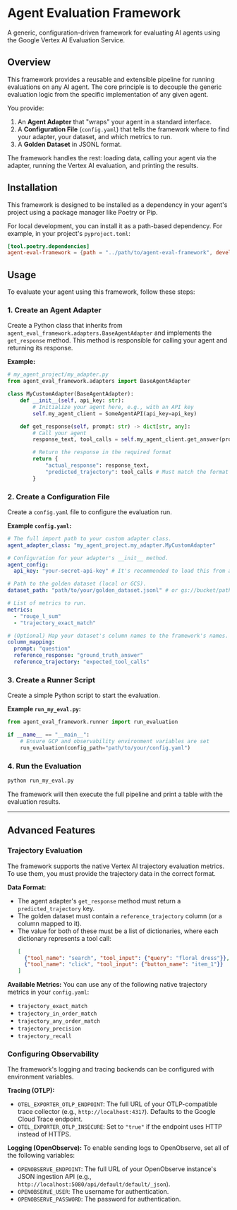 # Agent Evaluation Framework

A generic, configuration-driven framework for evaluating AI agents using the Google Vertex AI Evaluation Service.

## Overview

This framework provides a reusable and extensible pipeline for running evaluations on any AI agent. The core principle is to decouple the generic evaluation logic from the specific implementation of any given agent.

You provide:
1.  An **Agent Adapter** that "wraps" your agent in a standard interface.
2.  A **Configuration File** (`config.yaml`) that tells the framework where to find your adapter, your dataset, and which metrics to run.
3.  A **Golden Dataset** in JSONL format.

The framework handles the rest: loading data, calling your agent via the adapter, running the Vertex AI evaluation, and printing the results.

## Installation

This framework is designed to be installed as a dependency in your agent's project using a package manager like Poetry or Pip.

For local development, you can install it as a path-based dependency. For example, in your project's `pyproject.toml`:

```toml
[tool.poetry.dependencies]
agent-eval-framework = {path = "../path/to/agent-eval-framework", develop = true}
```

## Usage

To evaluate your agent using this framework, follow these steps:

### 1. Create an Agent Adapter

Create a Python class that inherits from `agent_eval_framework.adapters.BaseAgentAdapter` and implements the `get_response` method. This method is responsible for calling your agent and returning its response.

**Example:**
```python
# my_agent_project/my_adapter.py
from agent_eval_framework.adapters import BaseAgentAdapter

class MyCustomAdapter(BaseAgentAdapter):
    def __init__(self, api_key: str):
        # Initialize your agent here, e.g., with an API key
        self.my_agent_client = SomeAgentAPI(api_key=api_key)

    def get_response(self, prompt: str) -> dict[str, any]:
        # Call your agent
        response_text, tool_calls = self.my_agent_client.get_answer(prompt)

        # Return the response in the required format
        return {
            "actual_response": response_text,
            "predicted_trajectory": tool_calls # Must match the format for trajectory evaluation
        }
```

### 2. Create a Configuration File

Create a `config.yaml` file to configure the evaluation run.

**Example `config.yaml`:**
```yaml
# The full import path to your custom adapter class.
agent_adapter_class: "my_agent_project.my_adapter.MyCustomAdapter"

# Configuration for your adapter's __init__ method.
agent_config:
  api_key: "your-secret-api-key" # It's recommended to load this from an env var

# Path to the golden dataset (local or GCS).
dataset_path: "path/to/your/golden_dataset.jsonl" # or gs://bucket/path

# List of metrics to run.
metrics:
  - "rouge_l_sum"
  - "trajectory_exact_match"

# (Optional) Map your dataset's column names to the framework's names.
column_mapping:
  prompt: "question"
  reference_response: "ground_truth_answer"
  reference_trajectory: "expected_tool_calls"
```

### 3. Create a Runner Script

Create a simple Python script to start the evaluation.

**Example `run_my_eval.py`:**
```python
from agent_eval_framework.runner import run_evaluation

if __name__ == "__main__":
    # Ensure GCP and observability environment variables are set
    run_evaluation(config_path="path/to/your/config.yaml")
```

### 4. Run the Evaluation
```bash
python run_my_eval.py
```

The framework will then execute the full pipeline and print a table with the evaluation results.

---

## Advanced Features

### Trajectory Evaluation

The framework supports the native Vertex AI trajectory evaluation metrics. To use them, you must provide the trajectory data in the correct format.

**Data Format:**
- The agent adapter's `get_response` method must return a `predicted_trajectory` key.
- The golden dataset must contain a `reference_trajectory` column (or a column mapped to it).
- The value for both of these must be a list of dictionaries, where each dictionary represents a tool call:
  ```json
  [
    {"tool_name": "search", "tool_input": {"query": "floral dress"}},
    {"tool_name": "click", "tool_input": {"button_name": "item_1"}}
  ]
  ```

**Available Metrics:**
You can use any of the following native trajectory metrics in your `config.yaml`:
- `trajectory_exact_match`
- `trajectory_in_order_match`
- `trajectory_any_order_match`
- `trajectory_precision`
- `trajectory_recall`

### Configuring Observability

The framework's logging and tracing backends can be configured with environment variables.

**Tracing (OTLP):**
- `OTEL_EXPORTER_OTLP_ENDPOINT`: The full URL of your OTLP-compatible trace collector (e.g., `http://localhost:4317`). Defaults to the Google Cloud Trace endpoint.
- `OTEL_EXPORTER_OTLP_INSECURE`: Set to `"true"` if the endpoint uses HTTP instead of HTTPS.

**Logging (OpenObserve):**
To enable sending logs to OpenObserve, set all of the following variables:
- `OPENOBSERVE_ENDPOINT`: The full URL of your OpenObserve instance's JSON ingestion API (e.g., `http://localhost:5080/api/default/default/_json`).
- `OPENOBSERVE_USER`: The username for authentication.
- `OPENOBSERVE_PASSWORD`: The password for authentication.
